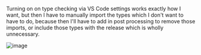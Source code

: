 Turning on on type checking via VS Code settings works exactly how I want, but then I have to manually import the types which I don't want to have to do, because then I'll have to add in post processing to remove those imports, or include those types with the release which is wholly unnecessary. 

![image](https://github.com/dmrickey/jsdoc_test/assets/3664822/f808859f-68fc-448a-b070-e0be54b7798d)
